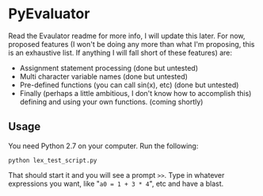 # PyEvaluator
Read the Evaulator readme for more info, I will update this later. For now, proposed features (I won't
be doing any more than what I'm proposing, this is an exhaustive list. If anything I will fall short
of these features) are:  

* Assignment statement processing (done but untested)
* Multi character variable names (done but untested)
* Pre-defined functions (you can call sin(x), etc) (done but untested)
* Finally (perhaps a little ambitious, I don't know how to accomplish this) defining and using your own functions. (coming shortly)   

## Usage
You need Python 2.7 on your computer. Run the following:  
```
python lex_test_script.py
```  
That should start it and you will see a prompt ```>>```. Type in whatever expressions you want, like "```a0 = 1 + 3 * 4```", etc and have a blast.